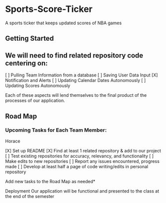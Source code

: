 # Sports-Score-Ticker
A sports ticker that keeps updated scores of NBA games
## Getting Started

## We will need to find related repository code centering on:
[ ] Pulling Team Information from a database
[ ] Saving User Data Input
[X] Notification and Alerts
[ ] Updating Calendar Dates Autonomously
[ ] Updating Scores Autonomously 

Each of these aspects will lend themselves to the final product of the processes of our application.

## Road Map 
### Upcoming Tasks for Each Team Member:
Horace 

[X] Set up README
[X] Find at least 1 related repository & add to our project
[ ] Test existing repositories for accuracy, relevancy, and functionality
[ ] Make edits to new repositories
[ ] Report any issues encountered, progress made
[ ] Develop at least half a page of code writing/edits in personal repository

Add new tasks to the Road Map as needed* 

Deployment
Our application will be functional and presented to the class at the end of the semester 
